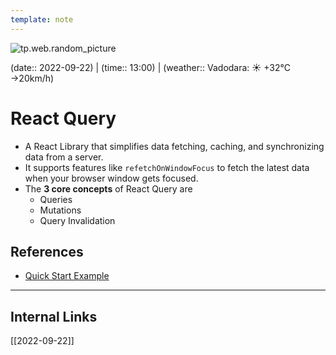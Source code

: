 ```yaml
---
template: note
---
```

![tp.web.random_picture](https://images.unsplash.com/photo-1514480924801-4eb7a65d3ed3?crop=entropy&cs=tinysrgb&fit=crop&fm=jpg&h=300&ixid=MnwxfDB8MXxyYW5kb218MHx8dHJlZSxsYW5kc2NhcGUsd2F0ZXIsbW91bnRhaW58fHx8fHwxNjYzODMxODIz&ixlib=rb-1.2.1&q=80&utm_campaign=api-credit&utm_medium=referral&utm_source=unsplash_source&w=900)

(date:: 2022-09-22) | (time:: 13:00) | (weather:: Vadodara: ☀️   +32°C →20km/h)

# React Query
- A React Library that simplifies data fetching, caching, and synchronizing data from a server.
- It supports features like `refetchOnWindowFocus` to fetch the latest data when your browser window gets focused.
- The **3 core concepts** of React Query are
	- Queries
	- Mutations
	- Query Invalidation

## References
- [Quick Start Example](https://tanstack.com/query/v4/docs/quick-start)

---
## Internal Links
[[2022-09-22]]